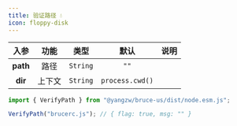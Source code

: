 ```yaml
---
title: 验证路径 💧
icon: floppy-disk
---
```


入参|功能|类型|默认|说明
:-:|:-:|:-:|:-:|-
**path**|路径|`String`|`""`
**dir**|上下文|`String`|`process.cwd()`

```js
import { VerifyPath } from "@yangzw/bruce-us/dist/node.esm.js";

VerifyPath("brucerc.js"); // { flag: true, msg: "" }
```